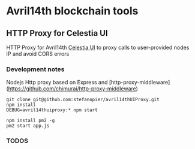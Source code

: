 # Avril14th blockchain tools

## HTTP Proxy for Celestia UI

HTTP Proxy for Avril14th [Celestia UI](www.avril14th.org) to proxy calls to user-provided nodes IP and avoid CORS errors

### Development notes

Nodejs Http proxy based on Express and [http-proxy-middleware] (https://github.com/chimurai/http-proxy-middleware)

```
git clone git@github.com:stefanopier/avril14thUIProxy.git  
npm install  
DEBUG=avril14thuiproxy:* npm start
```
```
npm install pm2 -g
pm2 start app.js
```

### TODOS

